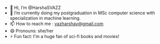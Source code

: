- 👋 Hi, I’m @HarshaSVAZZ
- 🌱 I’m currently doing my postgraduation in MSc computer science with specialization in machine learning.
- 📫 How to reach me : vazharshav@gmail.com
- 😄 Pronouns: she/her
- ⚡ Fun fact: I'm a huge fan of sci-fi books and movies!

<!---
HarshaSVAZ/HarshaSVAZ is a ✨ special ✨ repository because its `README.md` (this file) appears on your GitHub profile.
You can click the Preview link to take a look at your changes.
--->
